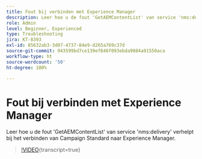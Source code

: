 ```yaml
---
title: Fout bij verbinden met Experience Manager
description: Leer hoe u de fout 'GetAEMContentList' van service 'nms:delivery' verhelpt bij het verbinden van Campaign Standard naar Experience Manager.
role: Admin
level: Beginner, Experienced
type: Troubleshooting
jira: KT-8393
exl-id: 85632ab3-3d07-4737-84e9-d265a769c37d
source-git-commit: 943599bd7ce139ef846f093ebda9084a91550aca
workflow-type: ht
source-wordcount: '50'
ht-degree: 100%

---
```


# Fout bij verbinden met Experience Manager

Leer hoe u de fout &#39;GetAEMContentList&#39; van service &#39;nms:delivery&#39; verhelpt bij het verbinden van Campaign Standard naar Experience Manager.

>[!VIDEO](https://video.tv.adobe.com/v/3436883?learn=on&captions=dut){transcript=true}
